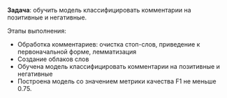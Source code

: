 <p><b>Задача</b>: обучить модель классифицировать комментарии на позитивные и негативные.</p>

<p>Этапы выполнения:</p>
<ul>
  <li>Обработка комментариев: очистка стоп-слов, приведение к первоначальной форме, лемматизация</li>
  <li>Создание облаков слов</li>
  <li>Обучена модель классифицировать комментарии на позитивные и негативные</li>
  <li>Построена модель со значением метрики качества F1 не меньше 0.75.</li>
 </ul>
